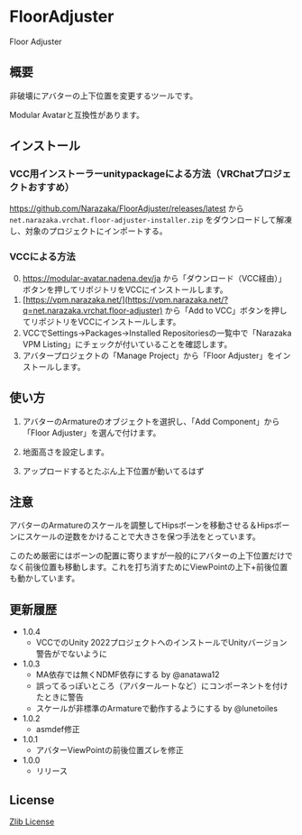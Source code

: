 # FloorAdjuster

Floor Adjuster

## 概要

非破壊にアバターの上下位置を変更するツールです。

Modular Avatarと互換性があります。

## インストール

### VCC用インストーラーunitypackageによる方法（VRChatプロジェクトおすすめ）

https://github.com/Narazaka/FloorAdjuster/releases/latest から `net.narazaka.vrchat.floor-adjuster-installer.zip` をダウンロードして解凍し、対象のプロジェクトにインポートする。

### VCCによる方法

0. https://modular-avatar.nadena.dev/ja から「ダウンロード（VCC経由）」ボタンを押してリポジトリをVCCにインストールします。
1. [https://vpm.narazaka.net/](https://vpm.narazaka.net/?q=net.narazaka.vrchat.floor-adjuster) から「Add to VCC」ボタンを押してリポジトリをVCCにインストールします。
2. VCCでSettings→Packages→Installed Repositoriesの一覧中で「Narazaka VPM Listing」にチェックが付いていることを確認します。
3. アバタープロジェクトの「Manage Project」から「Floor Adjuster」をインストールします。

## 使い方

1. アバターのArmatureのオブジェクトを選択し、「Add Component」から「Floor Adjuster」を選んで付けます。

2. 地面高さを設定します。

3. アップロードするとたぶん上下位置が動いてるはず

## 注意

アバターのArmatureのスケールを調整してHipsボーンを移動させる＆Hipsボーンにスケールの逆数をかけることで大きさを保つ手法をとっています。

このため厳密にはボーンの配置に寄りますが一般的にアバターの上下位置だけでなく前後位置も移動します。これを打ち消すためにViewPointの上下+前後位置も動かしています。

## 更新履歴

- 1.0.4
  - VCCでのUnity 2022プロジェクトへのインストールでUnityバージョン警告がでないように
- 1.0.3
  - MA依存では無くNDMF依存にする by @anatawa12
  - 誤ってるっぽいところ（アバタールートなど）にコンポーネントを付けたときに警告
  - スケールが非標準のArmatureで動作するようにする by @lunetoiles
- 1.0.2
  - asmdef修正
- 1.0.1
  - アバターViewPointの前後位置ズレを修正
- 1.0.0
  - リリース

## License

[Zlib License](LICENSE.txt)
